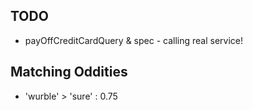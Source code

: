 ## TODO
* payOffCreditCardQuery & spec - calling real service!

## Matching Oddities
* 'wurble' > 'sure' : 0.75

